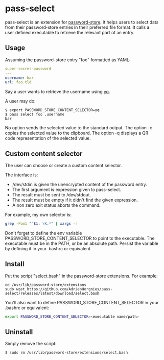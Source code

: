 # pass-select

pass-select is an extension for [password-store].
It helps users to select data from their password-store entries in their preferred file format.
It calls a user defined executable to retrieve the relevant part of an entry.

## Usage

Assuming the password-store entry "foo" formatted as YAML:
```yaml
super-secret-password
---
username: bar
url: foo.tld
```

Say a user wants to retrieve the username using [yq].

A user may do:
```console
$ export PASSWORD_STORE_CONTENT_SELECTOR=yq
$ pass select foo .username
bar
```

No option sends the selected value to the standard output.
The option -c copies the selected value to the clipboard.
The option -q displays a QR code representation of the selected value.

## Custom content selector

The user can choose or create a custom content selector.

The interface is:
- /dev/stdin is given the unencrypted content of the password entry.
- The first argument is expression given to pass-select.
- The result must be sent to /dev/stdout.
- The result must be empty if it didn't find the given expression.
- A non zero exit status aborts the command.

For example, my own selector is:

```bash
grep -Pom1 "^$1: \K.*" | xargs -r
```

Don't forget to define the env variable PASSWORD_STORE_CONTENT_SELECTOR to point to the executable.
The executable must be in the PATH, or be an absolute path.
Persist the variable by defining it in your .bashrc or equivalent.

## Install

Put the script "select.bash" in the password-store extensions.
For example:
```console
cd /usr/lib/password-store/extensions
sudo wget https://github.com/AdrienHorgnies/pass-select/releases/latest/download/select.bash
```

You'll also want to define PASSWORD_STORE_CONTENT_SELECTOR in your .bashrc or equivalent:

```bash
export PASSWORD_STORE_CONTENT_SELECTOR=<executable name/path>
```

## Uninstall

Simply remove the script:
```console
$ sudo rm /usr/lib/password-store/extensions/select.bash
```

[password-store]: https://www.passwordstore.org/
[yq]: https://github.com/mikefarah/yq
